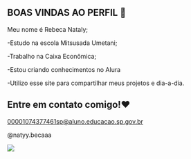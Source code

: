 ## BOAS VINDAS AO PERFIL 💋

Meu nome é Rebeca Nataly;

-Estudo na escola Mitsusada Umetani;

-Trabalho na Caixa Econômica;

-Estou criando conhecimentos no Alura

-Utilizo esse site para compartilhar meus projetos e dia-a-dia.   

## Entre em contato comigo!❤

00001074377461sp@aluno.educacao.sp.gov.br

@natyy.becaaa

![](https://media1.tenor.com/m/Nm7HcSZ0yjEAAAAC/hello-august-fair.gif)





